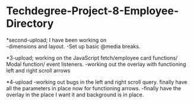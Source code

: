 # Techdegree-Project-8-Employee-Directory
 *second-upload; I have been working on          
 -dimensions and layout.
 -Set up basic @media breaks.

 *3-upload; working on the JavaScript fetch/employee card functions/ Modal function/ event listeners.
 -working out the overlay with functioning left and right scroll arrows
 
 *4-upload
 -working out bugs in the left and right scroll query. finally have all the parameters in place now for functioning arrows.
 -finally have the overlay in the place I want it and background is in place.


